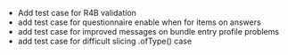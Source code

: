 * Add test case for R4B validation 
* add test case for questionnaire enable when for items on answers
* add test case for improved messages on bundle entry profile problems
* add test case for difficult slicing .ofType() case